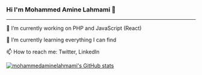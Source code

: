 ### Hi I'm Mohammed Amine Lahmami 👋
-------------------------

🔭 I’m currently working on PHP and JavaScript (React)

🌱 I’m currently learning everything I can find

📫 How to reach me: Twitter, LinkedIn

[![mohammedaminelahmami's GitHub stats](https://github-readme-stats.vercel.app/api?username=mohammedaminelahmami)](https://github.com/mohammedaminelahmami/github-readme-stats)

